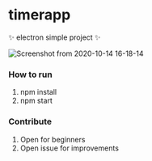 # timerapp

:sparkles: electron simple project :sparkles:

![Screenshot from 2020-10-14 16-18-14](https://user-images.githubusercontent.com/50949760/95962608-2c0e6e00-0e39-11eb-873e-1eb54cfb6693.png)


### How to run
1. npm install
2. npm start

### Contribute
1. Open for beginners
2. Open issue for improvements
